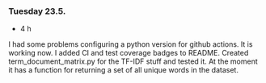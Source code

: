 ### Tuesday 23.5.
- 4 h

I had some problems configuring a python version for github actions. It is working now. I added CI and test coverage badges to README. Created term_document_matrix.py for the TF-IDF stuff and tested it. At the moment it has a function for returning a set of all unique words in the dataset.